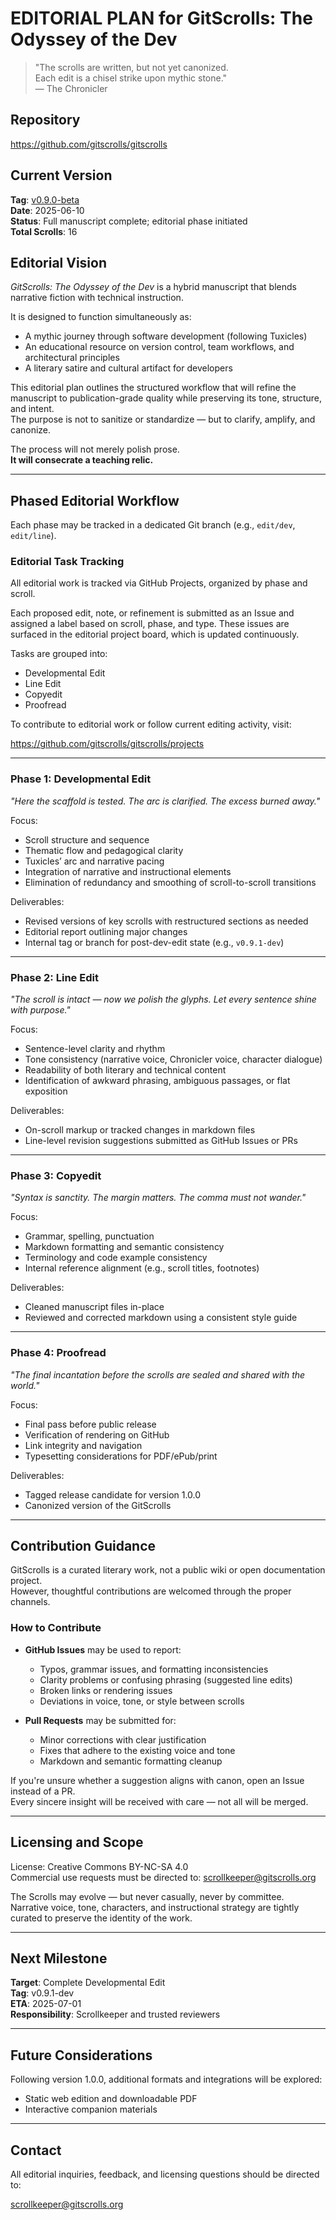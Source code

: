 # EDITORIAL PLAN for GitScrolls: The Odyssey of the Dev

> "The scrolls are written, but not yet canonized.  
> Each edit is a chisel strike upon mythic stone."  
> — The Chronicler

## Repository

<https://github.com/gitscrolls/gitscrolls>

## Current Version

**Tag**: [v0.9.0-beta](https://github.com/gitscrolls/gitscrolls/releases/tag/v0.9.0-beta)  
**Date**: 2025-06-10  
**Status**: Full manuscript complete; editorial phase initiated  
**Total Scrolls**: 16

## Editorial Vision

*GitScrolls: The Odyssey of the Dev* is a hybrid manuscript that blends narrative fiction with technical instruction.  

It is designed to function simultaneously as:

- A mythic journey through software development (following Tuxicles)  
- An educational resource on version control, team workflows, and architectural principles  
- A literary satire and cultural artifact for developers

This editorial plan outlines the structured workflow that will refine the manuscript to publication-grade quality while preserving its tone, structure, and intent.  
The purpose is not to sanitize or standardize — but to clarify, amplify, and canonize.

The process will not merely polish prose.  
**It will consecrate a teaching relic.**

---

## Phased Editorial Workflow

Each phase may be tracked in a dedicated Git branch (e.g., `edit/dev`, `edit/line`).

### Editorial Task Tracking  

All editorial work is tracked via GitHub Projects, organized by phase and scroll.  

Each proposed edit, note, or refinement is submitted as an Issue and assigned a label based on scroll, phase, and type. These issues are surfaced in the editorial project board, which is updated continuously.  

Tasks are grouped into:

- Developmental Edit
- Line Edit
- Copyedit
- Proofread

To contribute to editorial work or follow current editing activity, visit:  

<https://github.com/gitscrolls/gitscrolls/projects>

---

### Phase 1: Developmental Edit  

*"Here the scaffold is tested. The arc is clarified. The excess burned away."*

Focus:

- Scroll structure and sequence  
- Thematic flow and pedagogical clarity  
- Tuxicles’ arc and narrative pacing  
- Integration of narrative and instructional elements  
- Elimination of redundancy and smoothing of scroll-to-scroll transitions

Deliverables:

- Revised versions of key scrolls with restructured sections as needed  
- Editorial report outlining major changes  
- Internal tag or branch for post-dev-edit state (e.g., `v0.9.1-dev`)

---

### Phase 2: Line Edit  

*"The scroll is intact — now we polish the glyphs. Let every sentence shine with purpose."*

Focus:

- Sentence-level clarity and rhythm  
- Tone consistency (narrative voice, Chronicler voice, character dialogue)  
- Readability of both literary and technical content  
- Identification of awkward phrasing, ambiguous passages, or flat exposition

Deliverables:

- On-scroll markup or tracked changes in markdown files  
- Line-level revision suggestions submitted as GitHub Issues or PRs

---

### Phase 3: Copyedit  

*"Syntax is sanctity. The margin matters. The comma must not wander."*

Focus:

- Grammar, spelling, punctuation  
- Markdown formatting and semantic consistency  
- Terminology and code example consistency  
- Internal reference alignment (e.g., scroll titles, footnotes)

Deliverables:

- Cleaned manuscript files in-place  
- Reviewed and corrected markdown using a consistent style guide

---

### Phase 4: Proofread  

*"The final incantation before the scrolls are sealed and shared with the world."*

Focus:

- Final pass before public release  
- Verification of rendering on GitHub  
- Link integrity and navigation  
- Typesetting considerations for PDF/ePub/print

Deliverables:

- Tagged release candidate for version 1.0.0  
- Canonized version of the GitScrolls

---

## Contribution Guidance

GitScrolls is a curated literary work, not a public wiki or open documentation project.  
However, thoughtful contributions are welcomed through the proper channels.

### How to Contribute

- **GitHub Issues** may be used to report:
    - Typos, grammar issues, and formatting inconsistencies  
    - Clarity problems or confusing phrasing (suggested line edits)  
    - Broken links or rendering issues  
    - Deviations in voice, tone, or style between scrolls

- **Pull Requests** may be submitted for:
    - Minor corrections with clear justification  
    - Fixes that adhere to the existing voice and tone  
    - Markdown and semantic formatting cleanup

If you're unsure whether a suggestion aligns with canon, open an Issue instead of a PR.  
Every sincere insight will be received with care — not all will be merged.

---

## Licensing and Scope

License: Creative Commons BY-NC-SA 4.0  
Commercial use requests must be directed to: <scrollkeeper@gitscrolls.org>

The Scrolls may evolve — but never casually, never by committee.  
Narrative voice, tone, characters, and instructional strategy are tightly curated to preserve the identity of the work.

---

## Next Milestone

**Target**: Complete Developmental Edit  
**Tag**: v0.9.1-dev  
**ETA**: 2025-07-01  
**Responsibility**: Scrollkeeper and trusted reviewers

---

## Future Considerations

Following version 1.0.0, additional formats and integrations will be explored:

- Static web edition and downloadable PDF  
- Interactive companion materials  

---

## Contact

All editorial inquiries, feedback, and licensing questions should be directed to:

<scrollkeeper@gitscrolls.org>
